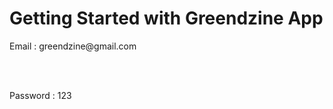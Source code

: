 # Getting Started with Greendzine App

<p>Email       : greendzine@gmail.com<p><br></br>
<p>Password    : 123<p>

